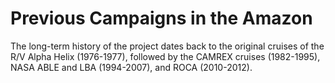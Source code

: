 # Previous Campaigns in the Amazon

The long-term history of the project dates back to the original cruises of the R/V Alpha Helix (1976-1977), followed by the CAMREX cruises (1982-1995), NASA ABLE and LBA (1994-2007), and ROCA (2010-2012).